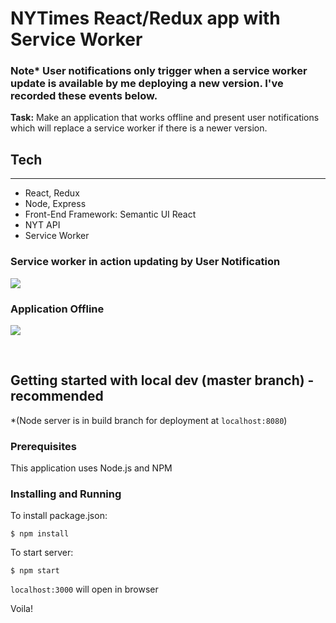 # NYTimes React/Redux app with Service Worker
### Note* User notifications only trigger when a service worker update is available by me deploying a new version.  I've recorded these events below.


**Task:**      Make an application that works offline and present user notifications which will replace a service worker if there is a newer version.

## Tech
---
  - React, Redux
  - Node, Express
  - Front-End Framework: Semantic UI React
  - NYT API
  - Service Worker

### Service worker in action updating by User Notification
![](public/sw.gif)


### Application Offline
![](public/offline.gif)

<br>

## Getting started with local dev (master branch) - recommended
*(Node server is in build branch for deployment at ```localhost:8080```)

### Prerequisites

This application uses Node.js and NPM

### Installing and Running

To install package.json:

    $ npm install

To start server:

    $ npm start

```localhost:3000``` will open in browser

Voila! 

